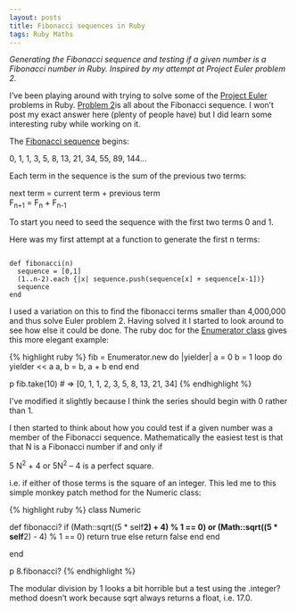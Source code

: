 ```yaml
---
layout: posts
title: Fibonacci sequences in Ruby
tags: Ruby Maths
---
```


*Generating the Fibonacci sequence and testing if a given number is a Fibonacci number in Ruby. Inspired by my attempt at Project Euler problem 2.*

I’ve been playing around with trying to solve some of the [Project Euler](http://projecteuler.net/) problems in Ruby. [Problem 2](http://projecteuler.net/problem=2)is all about the Fibonacci sequence. I won’t post my exact answer here (plenty of people have) but I did learn some interesting ruby while working on it. 

The [Fibonacci sequence](http://en.wikipedia.org/wiki/Fibonacci_number) begins:

<div class="maths">
0, 1, 1, 3, 5, 8, 13, 21, 34, 55, 89, 144...
</div>

Each term in the sequence is the sum of the previous two terms:

<div class="maths">
next term = current term + previous term<br/>
F<sub>n+1</sub> = F<sub>n</sub> + F<sub>n-1</sub>
</div>

To start you need to seed the sequence with the first two terms 0 and 1.

Here was my first attempt at a function to generate the first n terms:

<code>
def fibonacci(n)
  sequence = [0,1]
  (1..n-2).each {|x| sequence.push(sequence[x] + sequence[x-1])}
  sequence
end
</code>

I used a variation on this to find the fibonacci terms smaller than 4,000,000 and thus solve Euler problem 2. Having solved it I started to look around to see how else it could be done. The ruby doc for the [Enumerator class](http://www.ruby-doc.org/core-1.9.3/Enumerator.html) gives this more elegant example:

{% highlight ruby %}
fib = Enumerator.new do |yielder|
  a = 0
  b = 1
  loop do
    yielder << a
    a, b = b, a + b
  end
end

p fib.take(10) # => [0, 1, 1, 2, 3, 5, 8, 13, 21, 34]
{% endhighlight %}

I've modified it slightly because I think the series should begin with 0 rather than 1. 

I then started to think about how you could test if a given number was a member of the Fibonacci sequence. Mathematically the easiest test is that that N is a Fibonacci number if and only if 

<div class="maths">
5 N<sup>2</sup> + 4 or 5N<sup>2</sup> – 4 is a perfect square.
</div>

i.e. if either of those terms is the square of an integer. This led me to this simple monkey patch method for the Numeric class:

{% highlight ruby %}
class Numeric
  
  def fibonacci?
    if (Math::sqrt((5 * self**2) + 4) % 1 == 0) 
        or 
        (Math::sqrt((5 * self**2) - 4) % 1 == 0)
      return true 
    else 
      return false
    end
  end
  
end

p 8.fibonacci?
{% endhighlight %}

The modular division by 1 looks a bit horrible but a test using the .integer? method doesn’t work because sqrt always returns a float, i.e. 17.0.